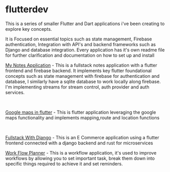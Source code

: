 # flutterdev

This is a series of smaller Flutter and Dart applications i've been creating to explore key concepts.


It is Focused on essential topics such as state management, Firebase authentication, Integration with API's and backend frameworks such as Django and database integration.
Every application has it's own readme file for further clarification and documentation on how to set up and install


 [My Notes Application](https://github.com/BasilNjoga/flutterdev/tree/main/mynotes) - This is a fullstack notes application with a flutter frontend and firebase backend.
It implements key flutter foundational concepts such as state management with firebase for authentication and database,
I similarly have a sqlite database to work locally along firebase.
I'm implementing streams for stream control, auth provider and auth services.

<br>

[Google maps in flutter](https://github.com/BasilNjoga/flutterdev/tree/main/google_maps_in_flutter) - This is flutter application leveraging the google maps functionality and implements mapping,route and location functions

<br>

[Fullstack With Django](https://github.com/BasilNjoga/flutterdev/tree/main/fullstack_with_django_backend)  - This is an E Commerce application using a flutter frontend connected with a django backend and rust for microservices

[Work Flow Planner](https://github.com/BasilNjoga/flutterdev/tree/main/myworkflow)  - This is a workflow application, it's used to improve workflows by allowing you to set important task, break them down into specific things required to achieve it and set reminders.

